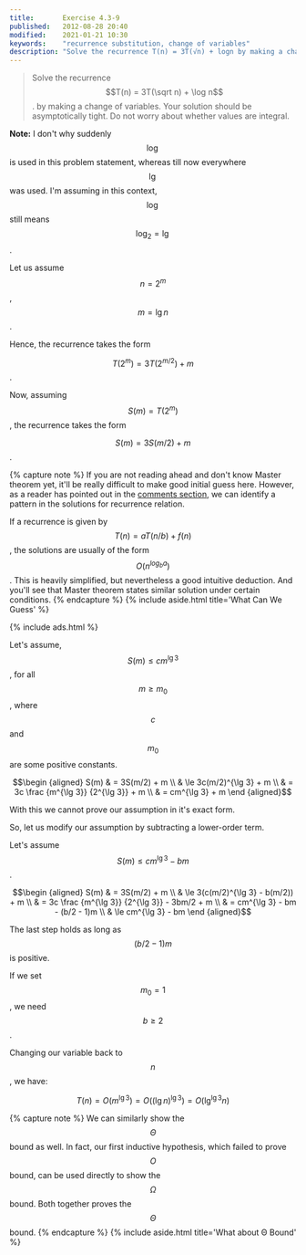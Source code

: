 ```yaml
---
title:       Exercise 4.3-9
published:   2012-08-28 20:40
modified:    2021-01-21 10:30
keywords:    "recurrence substitution, change of variables"
description: "Solve the recurrence T(n) = 3T(√n) + log⁡n by making a change of variables. Your solution should be asymptotically tight. Do not worry about whether values are integral."
---
```


> Solve the recurrence $$T(n) = 3T(\sqrt n) + \log n$$. by making a change of variables. Your solution should be asymptotically tight. Do not worry about whether values are integral.

**Note:** I don't why suddenly $$\log$$ is used in this problem statement, whereas till now everywhere $$\lg$$ was used. I'm assuming in this context, $$\log$$ still means $$\log_2 = \lg$$.

Let us assume $$n = 2^m$$, $$m = \lg n$$.

Hence, the recurrence takes the form

$$T(2^m) = 3T(2^{m/2}) + m$$.

Now, assuming $$S(m) = T(2^m)$$, the recurrence takes the form

$$S(m) = 3S(m/2) + m$$.

{% capture note %}
If you are not reading ahead and don't know Master theorem yet, it'll be really difficult to make good initial guess here. However, as a reader has pointed out in the [comments section](#disqus_thread), we can identify a pattern in the solutions for recurrence relation.

If a recurrence is given by $$T(n) = aT(n / b) + f(n)$$, the solutions are usually of the form $$O(n^{log_b a})$$. This is heavily simplified, but nevertheless a good intuitive deduction. And you'll see that Master theorem states similar solution under certain conditions.
{% endcapture %}
{% include aside.html title='What Can We Guess' %}

{% include ads.html %}

Let's assume, $$S(m) \le cm^{\lg 3}$$, for all $$m \ge m_0$$, where $$c$$ and $$m_0$$ are some positive constants.

$$\begin {aligned}
S(m) & = 3S(m/2) + m \\
     & \le 3c(m/2)^{\lg 3} + m \\
     & = 3c \frac {m^{\lg 3}} {2^{\lg 3}} + m \\
     & = cm^{\lg 3} + m
\end {aligned}$$

With this we cannot prove our assumption in it's exact form.

So, let us modify our assumption by subtracting  a lower-order term.

Let's assume $$S(m) \le cm^{\lg 3} - bm$$.

$$\begin {aligned}
S(m) & = 3S(m/2) + m \\
     & \le 3(c(m/2)^{\lg 3} - b(m/2)) + m \\
     & = 3c \frac {m^{\lg 3}} {2^{\lg 3}} - 3bm/2 + m \\
     & = cm^{\lg 3} - bm - (b/2 - 1)m \\
     & \le cm^{\lg 3} - bm
\end {aligned}$$

The last step holds as long as $$(b/2 - 1)m$$ is positive.

If we set $$m_0 = 1$$, we need $$b \ge 2$$.

Changing our variable back to $$n$$, we have:

$$T(n) = O(m^{\lg 3}) = O((\lg n)^{\lg 3}) = O(\lg^{\lg 3} n)$$

{% capture note %}
We can similarly show the $$\Theta$$ bound as well. In fact, our first inductive hypothesis, which failed to prove $$O$$ bound, can be used directly to show the $$\Omega$$ bound. Both together proves the $$\Theta$$ bound.
{% endcapture %}
{% include aside.html title='What about Θ Bound' %}

